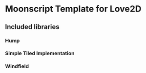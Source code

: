 # Moonscript Template for Love2D

## Included libraries

### Hump
### Simple Tiled Implementation
### Windfield

